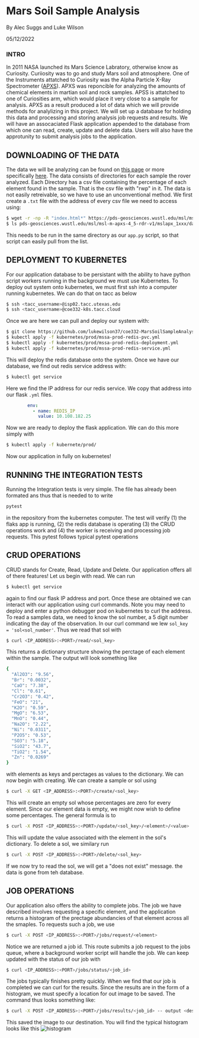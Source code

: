 # Mars Soil Sample Analysis

By Alec Suggs and Luke Wilson

05/12/2022

### INTRO

In 2011 NASA launched its Mars Science Labratory, otherwise know as Curiosity. Curiiosity was to go and study Mars soil and atmosphere.
One of the Instruments attatched to Curiosity was the Alpha Particle X-Ray Spectrometer ([APXS](https://mars.nasa.gov/msl/spacecraft/instruments/apxs/)). 
APXS was reponcible for analyzing the amounts of chemical elements in martian soil and rock samples. 
APSS is attatched to one of Curiosities arm, which would place it very close to a sample for analysis.
APXS as a result produced a lot of data which we will provide methods for analylizing in this project.
We will set up a database for holding this data and processing and storing analysis job requests and results.
We will have an assocaciated Flask application appended to the database from which one can read, create, update and delete data. 
Users will also have the approtunity to submit analysis jobs to the application.

## DOWNLOADING OF THE DATA

The data we will be analyzing can be found on [this page](https://pds-geosciences.wustl.edu/missions/msl/apxs.htm) or more specifically [here](https://pds-geosciences.wustl.edu/msl/msl-m-apxs-4_5-rdr-v1/mslapx_1xxx/data/). 
The data consists of directories for each sample the rover analyzed. 
Each Directory has a csv file containing the percentage of each element found in the sample. That is the csv file with "rwp" in it. 
The data is not easily retreivable, so we have to use an unconventional method. We first create a ```.txt``` file with the address of every csv file we need to access using:
```bash
$ wget -r -np -R "index.html*" https://pds-geosciences.wustl.edu/msl/msl-m-apxs-4_5-rdr-v1/mslapx_1xxx/data/
$ ls pds-geosciences.wustl.edu/msl/msl-m-apxs-4_5-rdr-v1/mslapx_1xxx/data/sol0*/*rwp*.csv > coe332-MarsSoilSampleAnalysis/initial_sol_list.txt 
```
This needs to be run in the same directory as our ```app.py``` script, so that script can easily pull from the list.

## DEPLOYMENT TO KUBERNETES

For our application database to be persistant with the ability to have python script workers running in the background we must use Kubernetes.
To deploy out system onto kubernetes, we must first ssh into a computer running kubernetes. We can do that on tacc as below
```bash
$ ssh <tacc_username>@isp02.tacc.utexas.edu
$ ssh <tacc_username>@coe332-k8s.tacc.cloud
```
Once we are here we can pull and deploy our system with:
```bash 
$ git clone https://github.com/lukewilson37/coe332-MarsSoilSampleAnalysis
$ kubectl apply -f kubernetes/prod/mssa-prod-redis-pvc.yml
$ kubectl apply -f kubernetes/prod/mssa-prod-redis-deployment.yml
$ kubectl apply -f kubernetes/prod/mssa-prod-redis-service.yml
```
This will deploy the redis database onto the system. Once we have our database, we find out redis service address with:
```bash
$ kubectl get service
```
Here we find the IP address for our redis service. We copy that address into our flask ```.yml``` files.
```yaml
		env:
          - name: REDIS_IP
            value: 10.108.182.25
```
Now we are ready to deploy the flask application. We can do this more simply with
```bash
$ kubectl apply -f kubernete/prod/
```
Now our application in fully on kubernetes!

## RUNNING THE INTEGRATION TESTS

Running the Integration tests is very simple. The file has already been formated ans thus that is needed to to write
```bash
pytest
```
in the repository from the kubernetes computer.
The test will verify (1) the flaks app is running, (2) the redis database is operating (3) the CRUD operations work and (4) the worker is receiving and processing job requests.
This pytest follows typical pytest operations

## CRUD OPERATIONS

CRUD stands for Create, Read, Update and Delete. Our application offers all of there features!
Let us begin with read. We can run 
```bash
$ kubectl get service
```
again to find our flask IP address and port. Once these are obtained we can interact with our application using curl commands.
Note you may need to deploy and enter a python debugger pod on kubernetes to curl the address.
To read a samples data, we need to know the sol number, a 5 digit number indicating the day of the observation.
In our curl command we lew ```sol_key = 'sol<sol_number'```. Thus we read that sol with
```bash
$ curl <IP_ADDRESS>:<PORT>/read/<sol_key>
```
This returns a dictionary structure showing the perctage of each element within the sample. The output will look something like
```bash
{
  "Al2O3": "9.56", 
  "Br": "0.0032", 
  "CaO": "7.38", 
  "Cl": "0.61", 
  "Cr2O3": "0.42", 
  "FeO": "21", 
  "K2O": "0.59", 
  "MgO": "6.53", 
  "MnO": "0.44", 
  "Na2O": "2.22", 
  "Ni": "0.0311", 
  "P2O5": "0.53", 
  "SO3": "5.18", 
  "SiO2": "43.7", 
  "TiO2": "1.54", 
  "Zn": "0.0269"
}
```
with elements as keys and perctages as values to the dictionary.
We can now begin with creating. We can create a sample or sol using
```bash
$ curl -X GET <IP_ADDRESS>:<PORT>/create/<sol_key>
```
This will create an empty sol whose percentages are zero for every element. 
Since our element data is empty, we might now wish to define some percentages. The general formula is to 
```bash
$ curl -X POST <IP_ADDRESS>:<PORT>/update/<sol_key>/<element>/<value>
```
This will update the value associated with the element in the sol's dictionary.
To delete a sol, we similary run
```bash
$ curl -X POST <IP_ADDRESS>:<PORT>/delete/<sol_key>
```
If we now try to read the sol, we will get a "does not exist" message. the data is gone from teh database.

## JOB OPERATIONS 

Our application also offers the ability to complete jobs. The job we have described involves requesting a specific element,
and the application returns a histogram of the prectage abundancies of that element across all the smaples.
To requests such a job, we use
```bash
$ curl -X POST <IP_ADDRESS>:<PORT>/jobs/request/<element>
```
Notice we are returned a job id. This route submits a job request to the jobs queue, where a background worker script will handle the job.
We can keep updated with the status of our job with
```bash
$ curl <IP_ADDRESS>:<PORT>/jobs/status/<job_id>
```
The jobs typically finishes pretty quickly. When we find that our job is completed we can curl for the results.
Since the results are in the form of a histogram, we must specify a location for out image to be saved. 
The command thus looks something like:
```bash
$ curl -X POST <IP_ADDRESS>:<PORT>/jobs/results/<job_id> -- output <destination>
```
This saved the image to our destination. You will find the typical histogram looks like this ![histogram](https://github.com/lukewilson37/coe332-MarsSoilSampleAnalysis/blob/main/test.png)





